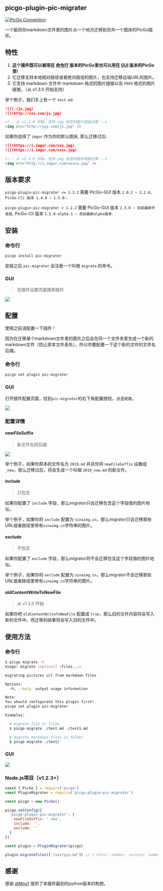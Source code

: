 ## picgo-plugin-pic-migrater

[![PicGo Convention](https://img.shields.io/badge/picgo-convention-blue.svg?style=flat-square)](https://github.com/PicGo/bump-version)

一个能将你markdown文件里的图片从一个地方迁移到另外一个图床的PicGo插件。

## 特性

1. **这个插件既可以被用在 [命令行](https://github.com/PicGo/PicGo-Core) 版本的PicGo里也可以用在 [GUI](https://github.com/Molunerfinn/PicGo) 版本的PicGo里!**
2. 它迁移支持本地相对路径或者绝对路径的图片，也支持迁移远端URL的图片。
3. 它支持 markdown 文件中 markdown 格式的图片链接以及 html 格式的图片链接。（从 v1.3.0 开始支持）

举个例子，我们手上有一个 `test.md`:

```md
![](./js.jpg)
![](http://xxx.com/js.jpg)

<!-- 从 v1.3.0 开始，支持 img 标签的图片链接迁移 -->
<img src="http://yyy.com/js.jpg" />
```

如果你选择了 `imgur` 作为你的默认图床, 那么迁移过后:

```md
![](https://i.imgur.com/xxx.jpg)
![](https://i.imgur.com/xxxx.jpg)

<!-- 从 v1.3.0 开始，支持 img 标签的图片链接迁移 -->
<img src="http://i.imgur.com/xxxxx.jpg" />
```

## 版本要求

`picgo-plugin-pic-migrater <= 1.2.2` 需要 PicGo-GUI 版本 `2.0.2 ~ 2.2.0, PicGo-Cli 版本 1.4.0 ~ 1.5.0-`.

`picgo-plugin-pic-migrater > 1.2.2` 需要 PicGo-GUI 版本 `2.3.0 ~ 目前最新开发版`, PicGo-Cli 版本 `1.5.0-alpha.1 ~ 目前最新alpha版本`.

## 安装

### 命令行

```bash
picgo install pic-migrater
```

安装之后 `pic-migrater` 会注册一个叫做 `migrate` 的命令。

### GUI

> 在插件设置页面搜索插件

![](https://raw.githubusercontent.com/Molunerfinn/test/master/test/pic-migrater.png)

## 配置

使用之前请配置一下插件！

因为在迁移某个markdown文件里的图片之后会在同一个文件夹里生成一个新的markdown文件（防止原本文件丢失）。所以你要配置一下这个新的文件的文件名后缀。

### 命令行

```bash
picgo set plugin pic-migrater
```

### GUI

打开插件配置页面，找到`pic-migrator`的右下角配置按钮，点击`配置`。

![](https://raw.githubusercontent.com/Molunerfinn/test/master/test/GUI-prefix.png)

### 配置详情

#### newFileSuffix

> 新文件名的后缀

![](https://raw.githubusercontent.com/Molunerfinn/test/master/test/CLI-prefix.png)

举个例子，如果你原本的文件名为 `2019.md` 并且你将 `newFileSuffix` 设置成 `_new`，那么迁移过后，将会生成一个叫做 `2019_new.md` 的新文件。

#### include

> 只包含

如果你配置了 `include` 字段，那么migrator只会迁移包含这个字段值的图片地址。

举个例子，如果你将 `include` 配置为 `sinaimg.cn`，那么migrator只会迁移那些URL或者路径里带有`sinaimg.cn`字符串的图片。

#### exclude

> 不包含

如果你配置了 `exclude` 字段，那么migrator将不会迁移包含这个字段值的图片地址。

举个例子，如果你将 `exclude` 配置为 `sinaimg.cn`，那么migrator不会迁移那些URL或者路径里带有`sinaimg.cn`字符串的图片。

#### oldContentWriteToNewFile

> 从 v1.3.0 开始

如果你吧 `oldContentWriteToNewFile` 配置成 `true`，那么旧的文件内容将会写入新的文件中，而迁移的结果将会写入旧的文件中。

## 使用方法

### 命令行

```bash
$ picgo migrate -h
Usage: migrate [options] <files...>

migrating pictures url from markdown files

Options:
  -h, --help  output usage information

Note:
You should configurate this plugin first!
picgo set plugin pic-migrater

Examples:

  # migrate file or files
  $ picgo migrate ./test.md ./test1.md

  # migrate markdown files in folder
  $ picgo migrate ./test/
```

### GUI

![](https://raw.githubusercontent.com/Molunerfinn/test/master/test/pic-migrater-gui.png)


### Node.js项目（v1.2.3+）

```js
const { PicGo } = require('picgo')
const PluginMigrater = require('picgo-plugin-pic-migrater')

const picgo = new PicGo()

picgo.setConfig({
  'picgo-plugin-pic-migrater': {
    newFileSuffix: '_new',
    include: '',
    exclude: ''
  }
})

const plugin = PluginMigrater(picgo)

plugin.migrateFiles(['/xxx/yyy.md']) // { total: number, success: number }
```

## 感谢

感谢 [@Moyf](https://github.com/Moyf) 提供了本插件最初的python版本的构想。